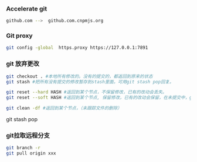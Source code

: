 ### Accelerate git

```bash
github.com -->  github.com.cnpmjs.org
```

### Git proxy

```bash
git config -global  https.proxy https://127.0.0.1:7891
```
### git 放弃更改
```bash
git checkout . #本地所有修改的。没有的提交的，都返回到原来的状态
git stash #把所有没有提交的修改暂存到stash里面。可用git stash pop回复。

git reset --hard HASH #返回到某个节点，不保留修改，已有的改动会丢失。
git reset --soft HASH #返回到某个节点, 保留修改，已有的改动会保留，在未提交中，git status或git diff可看。

git clean -df #返回到某个节点，（未跟踪文件的删除）
```

git stash pop

### git拉取远程分支
```bash
git branch -r
git pull origin xxx
```
